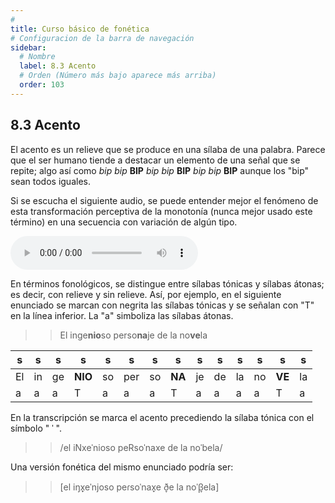 ```yaml
---
# 
title: Curso básico de fonética
# Configuracion de la barra de navegación
sidebar:
  # Nombre
  label: 8.3 Acento
  # Orden (Número más bajo aparece más arriba)
  order: 103
---
```

## 8.3 Acento

El acento es un relieve que se produce en una sílaba de una palabra. Parece que el ser humano tiende a destacar un elemento de una señal que se repite; algo así como *bip* *bip* **BIP** *bip* *bip* **BIP** *bip* *bip* **BIP** aunque los "bip" sean todos iguales.

Si se escucha el siguiente audio, se puede entender mejor el fenómeno de esta transformación perceptiva de la monotonía (nunca mejor usado este término) en una secuencia con variación de algún tipo.

<audio controls src="/sonidos/bip_bip.wav"></audio>

En términos fonológicos, se distingue entre sílabas tónicas y sílabas átonas; es decir, con relieve y sin relieve. Así, por ejemplo, en el siguiente enunciado se marcan con negrita las sílabas tónicas y se señalan con "T" en la línea inferior. La "a" simboliza las sílabas átonas.

>> El inge**nio**so perso**na**je de la no**ve**la

|s|s|s|s|s|s|s|s|s|s|s|s|s|s|
|---|---|---|---|---|---|---|---|---|---|---|---|---|---|
|El|in|ge|**NIO**|so|per|so|**NA**|je|de|la|no|**VE**|la|
|a|a|a|T|a|a|a|T|a|a|a|a|T|a|

En la transcripción se marca el acento precediendo la sílaba tónica con el símbolo " ˈ ".

>> /el iNxeˈnioso peRsoˈnaxe de la noˈbela/

Una versión fonética del mismo enunciado podría ser:

>> [el iŋx̟eˈnjoso peɾsoˈnax̟e ð̞e la noˈβ̞ela]


